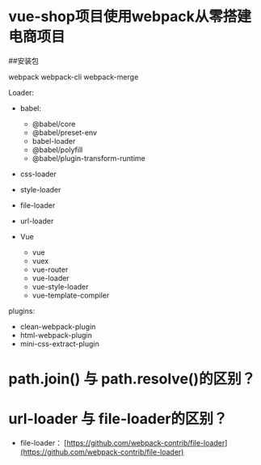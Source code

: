 # vue-shop项目使用webpack从零搭建电商项目

##安装包

webpack
webpack-cli
webpack-merge

Loader:
+ babel:
  + @babel/core 
  + @babel/preset-env
  + babel-loader
  + @babel/polyfill
  + @babel/plugin-transform-runtime

+ css-loader
+ style-loader
+ file-loader
+ url-loader

+ Vue
  + vue
  + vuex
  + vue-router
  + vue-loader
  + vue-style-loader
  + vue-template-compiler
 

plugins:
+ clean-webpack-plugin
+ html-webpack-plugin
+ mini-css-extract-plugin


# path.join() 与 path.resolve()的区别？

# url-loader 与 file-loader的区别？
+ file-loader： [https://github.com/webpack-contrib/file-loader](https://github.com/webpack-contrib/file-loader)

